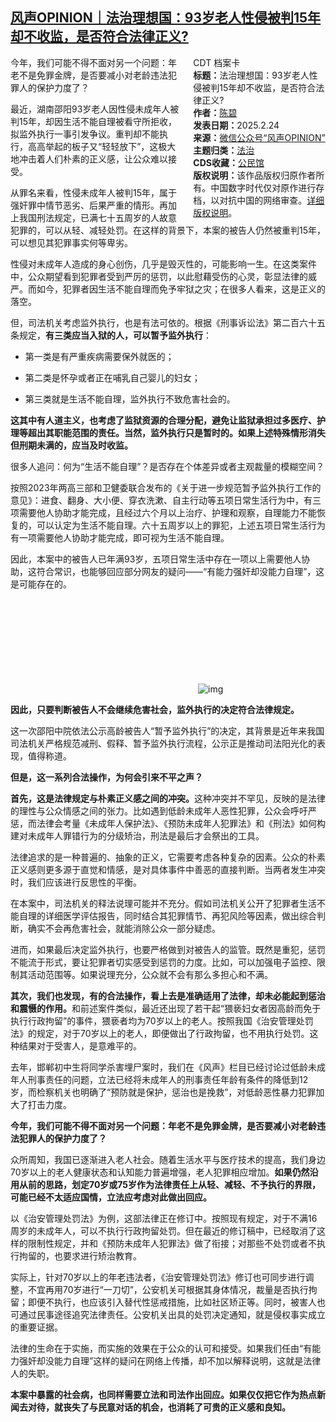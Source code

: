 <!--1740412003000-->
[风声OPINION｜法治理想国：93岁老人性侵被判15年却不收监，是否符合法律正义?](https://chinadigitaltimes.net/chinese/716062.html)
------

<div style="width:42%;float:right;padding-left:20px;"><div class="su-spoiler su-spoiler-style-fancy su-spoiler-icon-chevron-circle" data-scroll-offset="0" data-anchor-in-url="no"><div class="su-spoiler-title" tabindex="0" role="button"><span class="su-spoiler-icon"></span>CDT 档案卡</div><div class="su-spoiler-content su-u-clearfix su-u-trim"><strong>标题：</strong>法治理想国：93岁老人性侵被判15年却不收监，是否符合法律正义?<br><strong>作者：</strong><a href="https://chinadigitaltimes.net/space/风声OPINION" target="_blank">陈碧</a><br><strong>发表日期：</strong>2025.2.24<br><strong>来源：</strong><a href="https://web.archive.org/web/https://mp.weixin.qq.com/s/-qrZey-1Bnh7jhbzfCK7lg" target="_blank">微信公众号“风声OPINION”</a><br><strong>主题归类：</strong><a href="https://chinadigitaltimes.net/space/法治" target="_blank">法治</a><br><strong>CDS收藏：</strong><a href="https://chinadigitaltimes.net/space/%E5%85%AC%E6%B0%91%E9%A6%86" target="_blank" rel="noopener">公民馆</a><br><strong>版权说明：</strong>该作品版权归原作者所有。中国数字时代仅对原作进行存档，以对抗中国的网络审查。<a href="https://chinadigitaltimes.net/chinese/copyright">详细版权说明</a>。</div></div></div><p>今年，我们可能不得不面对另一个问题：年老不是免罪金牌，是否要减小对老龄违法犯罪人的保护力度了？‍</p><p>最近，湖南邵阳93岁老人因性侵未成年人被判15年，却因生活不能自理被看守所拒收，拟监外执行一事引发争议。重判却不能执行，高高举起的板子又“轻轻放下”，这极大地冲击着人们朴素的正义感，让公众难以接受。</p><p>从罪名来看，性侵未成年人被判15年，属于强奸罪中情节恶劣、后果严重的情形。再加上我国刑法规定，已满七十五周岁的人故意犯罪的，可以从轻、减轻处罚。在这样的背景下，本案的被告人仍然被重判15年，可以想见其犯罪事实何等卑劣。</p><p>性侵对未成年人造成的身心创伤，几乎是毁灭性的，可能影响一生。在这类案件中，公众期望看到犯罪者受到严厉的惩罚，以此慰藉受伤的心灵，彰显法律的威严。而如今，犯罪者因生活不能自理而免予牢狱之灾；在很多人看来，这是正义的落空。</p><p>但，司法机关考虑监外执行，也是有法可依的。根据《刑事诉讼法》第二百六十五条规定，<strong>有三类应当入狱的人，可以暂予监外执行</strong>：</p><ul><li><p>第一类是有严重疾病需要保外就医的；</p></li><li><p>第二类是怀孕或者正在哺乳自己婴儿的妇女；</p></li><li><p>第三类就是生活不能自理，监外执行不致危害社会的。</p></li></ul><p><strong>这其中有人道主义，也考虑了监狱资源的合理分配，避免让监狱承担过多医疗、护理等超出其职能范围的责任。当然，监外执行只是暂时的。如果上述特殊情形消失但刑期未满的，应当及时收监。</strong></p><p>很多人追问：何为“生活不能自理”？是否存在个体差异或者主观裁量的模糊空间？</p><p>按照2023年两高三部和卫健委联合发布的《关于进一步规范暂予监外执行工作的意见》：进食、翻身、大小便、穿衣洗漱、自主行动等五项日常生活行为中，有三项需要他人协助才能完成，且经过六个月以上治疗、护理和观察，自理能力不能恢复的，可以认定为生活不能自理。六十五周岁以上的罪犯，上述五项日常生活行为有一项需要他人协助才能完成，即可视为生活不能自理。</p><p>因此，本案中的被告人已年满93岁，五项日常生活中存在一项以上需要他人协助，这符合常识，也能够回应部分网友的疑问——“有能力强奸却没能力自理”，这是可能存在的。</p><p><img decoding="async" src="data:image/svg+xml,%3Csvg%20xmlns='http://www.w3.org/2000/svg'%20viewBox='0%200%200%200'%3E%3C/svg%3E" alt="img" data-lazy-src="https://chinadigitaltimes.net/chinese/files/2025/02/post-716062-67bc94301da13."><noscript><img decoding="async" src="https://chinadigitaltimes.net/chinese/files/2025/02/post-716062-67bc94301da13." alt="img"></noscript></p><p><strong>因此，只要判断被告人不会继续危害社会，监外执行的决定符合法律规定。</strong></p><p>这一次邵阳中院依法公示高龄被告人“暂予监外执行”的决定，其背景是近年来我国司法机关严格规范减刑、假释、暂予监外执行流程，公示正是推动司法阳光化的表现，值得称道。</p><p><strong>但是，这一系列合法操作，为何会引来不平之声？</strong></p><p><strong>首先，这是法律规定与朴素正义感之间的冲突。</strong>这种冲突并不罕见，反映的是法律的理性与公众情感之间的张力。比如遇到低龄未成年人恶性犯罪，公众会呼吁严惩，而法律会考量《未成年人保护法》、《预防未成年人犯罪法》和《刑法》如何构建对未成年人罪错行为的分级矫治，刑法是最后才会祭出的工具。</p><p>法律追求的是一种普遍的、抽象的正义，它需要考虑各种复杂的因素。公众的朴素正义感则更多源于直觉和情感，是对具体事件中善恶的直接判断。当两者发生冲突时，我们应该进行反思性的平衡。</p><p>在本案中，司法机关的释法说理可能并不充分。假如司法机关公开了犯罪者生活不能自理的详细医学评估报告，同时结合其犯罪情节、再犯风险等因素，做出综合判断，确实不会再危害社会，就能消除公众一部分疑虑。</p><p>进而，如果最后决定监外执行，也要严格做到对被告人的监管。既然是重犯，惩罚不能流于形式，要让犯罪者切实感受到惩罚的力度。比如，可以加强电子监控、限制其活动范围等。如果说理充分，公众就不会有那么多担心和不满。</p><p><strong>其次，我们也发现，有的合法操作，看上去是准确适用了法律，却未必能起到惩治和震慑的作用。</strong>和前述案件类似，最近还出现了若干起“猥亵妇女者因高龄而免于执行行政拘留”的事件，猥亵者均为70岁以上的老人。按照我国《治安管理处罚法》的规定，对于70岁以上的老人，即便做出了行政拘留，也不用执行处罚。这种结果对于受害人，是意难平的。</p><p>去年，邯郸初中生将同学杀害埋尸案时，我们在《风声》栏目已经讨论过低龄未成年人刑事责任的问题，立法已经将未成年人的刑事责任年龄有条件的降低到12岁，而检察机关也明确了“预防就是保护，惩治也是挽救”，对低龄恶性暴力犯罪加大了打击力度。</p><p><strong>今年，我们可能不得不面对另一个问题：年老不是免罪金牌，是否要减小对老龄违法犯罪人的保护力度了？</strong></p><p>众所周知，我国已逐渐进入老人社会。随着生活水平与医疗技术的提高，我们身边70岁以上的老人健康状态和认知能力普遍增强，老人犯罪相应增加。<strong>如果仍然沿用从前的思路，划定70岁或75岁作为法律责任上从轻、减轻、不予执行的界限，可能已经不太适应国情，立法应考虑对此做出回应。</strong></p><p>以《治安管理处罚法》为例，这部法律正在修订中。按照现有规定，对于不满16周岁的未成年人，可以不执行行政拘留处罚。但在最近的修订稿中，已经取消了这样的限制性规定，并和《预防未成年人犯罪法》做了衔接；对那些不处罚或者不执行拘留的，也要求进行矫治教育。</p><p>实际上，针对70岁以上的年老违法者，《治安管理处罚法》修订也可同步进行调整，不宜再用70岁进行“一刀切”，公安机关可根据其身体情况，裁量是否执行拘留；即便不执行，也应该引入替代性惩戒措施，比如社区矫正等。同时，被害人也可通过民事途径追究法律责任。公安机关出具的处罚决定通知，就是侵权事实成立的重要证据。</p><p>法律的生命在于实施，而实施的效果在于公众的认可和接受。如果我们任由“有能力强奸却没能力自理”这样的疑问在网络上传播，却不加以解释说明，这就是法律人的失职。</p><p><strong>本案中暴露的社会病，也同样需要立法和司法作出回应。如果仅仅把它作为热点新闻去对待，就丧失了与民意对话的机会，也消耗了可贵的正义感和良知。</strong></p><div class="addtoany_share_save_container addtoany_content addtoany_content_bottom"><div class="a2a_kit a2a_kit_size_32 addtoany_list" data-a2a-url="https://chinadigitaltimes.net/chinese/716062.html" data-a2a-title="风声OPINION｜法治理想国：93岁老人性侵被判15年却不收监，是否符合法律正义?"><a class="a2a_button_facebook" href="https://www.addtoany.com/add_to/facebook?linkurl=https%3A%2F%2Fchinadigitaltimes.net%2Fchinese%2F716062.html&amp;linkname=%E9%A3%8E%E5%A3%B0OPINION%EF%BD%9C%E6%B3%95%E6%B2%BB%E7%90%86%E6%83%B3%E5%9B%BD%EF%BC%9A93%E5%B2%81%E8%80%81%E4%BA%BA%E6%80%A7%E4%BE%B5%E8%A2%AB%E5%88%A415%E5%B9%B4%E5%8D%B4%E4%B8%8D%E6%94%B6%E7%9B%91%EF%BC%8C%E6%98%AF%E5%90%A6%E7%AC%A6%E5%90%88%E6%B3%95%E5%BE%8B%E6%AD%A3%E4%B9%89%3F" title="Facebook" rel="nofollow noopener" target="_blank"></a><a class="a2a_button_twitter" href="https://www.addtoany.com/add_to/twitter?linkurl=https%3A%2F%2Fchinadigitaltimes.net%2Fchinese%2F716062.html&amp;linkname=%E9%A3%8E%E5%A3%B0OPINION%EF%BD%9C%E6%B3%95%E6%B2%BB%E7%90%86%E6%83%B3%E5%9B%BD%EF%BC%9A93%E5%B2%81%E8%80%81%E4%BA%BA%E6%80%A7%E4%BE%B5%E8%A2%AB%E5%88%A415%E5%B9%B4%E5%8D%B4%E4%B8%8D%E6%94%B6%E7%9B%91%EF%BC%8C%E6%98%AF%E5%90%A6%E7%AC%A6%E5%90%88%E6%B3%95%E5%BE%8B%E6%AD%A3%E4%B9%89%3F" title="Twitter" rel="nofollow noopener" target="_blank"></a><a class="a2a_button_telegram" href="https://www.addtoany.com/add_to/telegram?linkurl=https%3A%2F%2Fchinadigitaltimes.net%2Fchinese%2F716062.html&amp;linkname=%E9%A3%8E%E5%A3%B0OPINION%EF%BD%9C%E6%B3%95%E6%B2%BB%E7%90%86%E6%83%B3%E5%9B%BD%EF%BC%9A93%E5%B2%81%E8%80%81%E4%BA%BA%E6%80%A7%E4%BE%B5%E8%A2%AB%E5%88%A415%E5%B9%B4%E5%8D%B4%E4%B8%8D%E6%94%B6%E7%9B%91%EF%BC%8C%E6%98%AF%E5%90%A6%E7%AC%A6%E5%90%88%E6%B3%95%E5%BE%8B%E6%AD%A3%E4%B9%89%3F" title="Telegram" rel="nofollow noopener" target="_blank"></a><a class="a2a_button_reddit" href="https://www.addtoany.com/add_to/reddit?linkurl=https%3A%2F%2Fchinadigitaltimes.net%2Fchinese%2F716062.html&amp;linkname=%E9%A3%8E%E5%A3%B0OPINION%EF%BD%9C%E6%B3%95%E6%B2%BB%E7%90%86%E6%83%B3%E5%9B%BD%EF%BC%9A93%E5%B2%81%E8%80%81%E4%BA%BA%E6%80%A7%E4%BE%B5%E8%A2%AB%E5%88%A415%E5%B9%B4%E5%8D%B4%E4%B8%8D%E6%94%B6%E7%9B%91%EF%BC%8C%E6%98%AF%E5%90%A6%E7%AC%A6%E5%90%88%E6%B3%95%E5%BE%8B%E6%AD%A3%E4%B9%89%3F" title="Reddit" rel="nofollow noopener" target="_blank"></a><a class="a2a_button_whatsapp" href="https://www.addtoany.com/add_to/whatsapp?linkurl=https%3A%2F%2Fchinadigitaltimes.net%2Fchinese%2F716062.html&amp;linkname=%E9%A3%8E%E5%A3%B0OPINION%EF%BD%9C%E6%B3%95%E6%B2%BB%E7%90%86%E6%83%B3%E5%9B%BD%EF%BC%9A93%E5%B2%81%E8%80%81%E4%BA%BA%E6%80%A7%E4%BE%B5%E8%A2%AB%E5%88%A415%E5%B9%B4%E5%8D%B4%E4%B8%8D%E6%94%B6%E7%9B%91%EF%BC%8C%E6%98%AF%E5%90%A6%E7%AC%A6%E5%90%88%E6%B3%95%E5%BE%8B%E6%AD%A3%E4%B9%89%3F" title="WhatsApp" rel="nofollow noopener" target="_blank"></a><a class="a2a_button_email" href="https://www.addtoany.com/add_to/email?linkurl=https%3A%2F%2Fchinadigitaltimes.net%2Fchinese%2F716062.html&amp;linkname=%E9%A3%8E%E5%A3%B0OPINION%EF%BD%9C%E6%B3%95%E6%B2%BB%E7%90%86%E6%83%B3%E5%9B%BD%EF%BC%9A93%E5%B2%81%E8%80%81%E4%BA%BA%E6%80%A7%E4%BE%B5%E8%A2%AB%E5%88%A415%E5%B9%B4%E5%8D%B4%E4%B8%8D%E6%94%B6%E7%9B%91%EF%BC%8C%E6%98%AF%E5%90%A6%E7%AC%A6%E5%90%88%E6%B3%95%E5%BE%8B%E6%AD%A3%E4%B9%89%3F" title="Email" rel="nofollow noopener" target="_blank"></a><a class="a2a_button_copy_link" href="https://www.addtoany.com/add_to/copy_link?linkurl=https%3A%2F%2Fchinadigitaltimes.net%2Fchinese%2F716062.html&amp;linkname=%E9%A3%8E%E5%A3%B0OPINION%EF%BD%9C%E6%B3%95%E6%B2%BB%E7%90%86%E6%83%B3%E5%9B%BD%EF%BC%9A93%E5%B2%81%E8%80%81%E4%BA%BA%E6%80%A7%E4%BE%B5%E8%A2%AB%E5%88%A415%E5%B9%B4%E5%8D%B4%E4%B8%8D%E6%94%B6%E7%9B%91%EF%BC%8C%E6%98%AF%E5%90%A6%E7%AC%A6%E5%90%88%E6%B3%95%E5%BE%8B%E6%AD%A3%E4%B9%89%3F" title="Copy Link" rel="nofollow noopener" target="_blank"></a><a class="a2a_dd addtoany_share_save addtoany_share" href="https://www.addtoany.com/share"></a></div></div>
